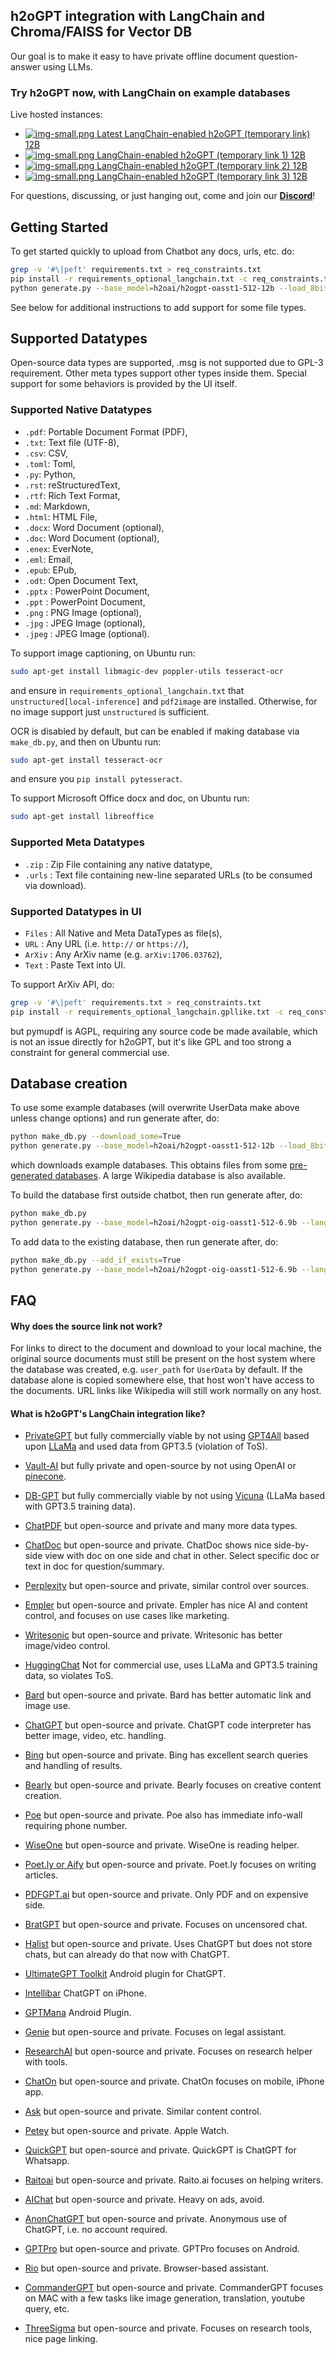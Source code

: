 ## h2oGPT integration with LangChain and Chroma/FAISS for Vector DB

Our goal is to make it easy to have private offline document question-answer using LLMs.

### Try h2oGPT now, with LangChain on example databases 

Live hosted instances:
- [![img-small.png](img-small.png) Latest LangChain-enabled h2oGPT (temporary link) 12B](https://179cd3463ebdd8e788.gradio.live/)
- [![img-small.png](img-small.png) LangChain-enabled h2oGPT (temporary link 1) 12B](https://9b1c74d9de90a71538.gradio.live/)
- [![img-small.png](img-small.png) LangChain-enabled h2oGPT (temporary link 2) 12B](https://30999ff1f3ff7577e0.gradio.live/)
- [![img-small.png](img-small.png) LangChain-enabled h2oGPT (temporary link 3) 12B](https://2855c4e61c677186aa.gradio.live/)

For questions, discussing, or just hanging out, come and join our <a href="https://discord.gg/WKhYMWcVbq"><b>Discord</b></a>!

## Getting Started

To get started quickly to upload from Chatbot any docs, urls, etc. do:
```bash
grep -v '#\|peft' requirements.txt > req_constraints.txt
pip install -r requirements_optional_langchain.txt -c req_constraints.txt
python generate.py --base_model=h2oai/h2ogpt-oasst1-512-12b --load_8bit=True --langchain_mode=MyData
```
See below for additional instructions to add support for some file types.

## Supported Datatypes

Open-source data types are supported, .msg is not supported due to GPL-3 requirement.  Other meta types support other types inside them.  Special support for some behaviors is provided by the UI itself.

### Supported Native Datatypes

   - `.pdf`: Portable Document Format (PDF),
   - `.txt`: Text file (UTF-8),
   - `.csv`: CSV,
   - `.toml`: Toml,
   - `.py`: Python,
   - `.rst`: reStructuredText,
   - `.rtf`: Rich Text Format,
   - `.md`: Markdown,
   - `.html`: HTML File,
   - `.docx`: Word Document (optional),
   - `.doc`: Word Document (optional),
   - `.enex`: EverNote,
   - `.eml`: Email,
   - `.epub`: EPub,
   - `.odt`: Open Document Text,
   - `.pptx` : PowerPoint Document,
   - `.ppt` : PowerPoint Document,
   - `.png` : PNG Image (optional),
   - `.jpg` : JPEG Image (optional),
   - `.jpeg` : JPEG Image (optional).

To support image captioning, on Ubuntu run:
```bash
sudo apt-get install libmagic-dev poppler-utils tesseract-ocr
```
and ensure in `requirements_optional_langchain.txt` that `unstructured[local-inference]` and `pdf2image` are installed.  Otherwise, for no image support just `unstructured` is sufficient.

OCR is disabled by default, but can be enabled if making database via `make_db.py`, and then on Ubuntu run:
```bash
sudo apt-get install tesseract-ocr
```
and ensure you `pip install pytesseract`.

To support Microsoft Office docx and doc, on Ubuntu run:
```bash
sudo apt-get install libreoffice
```

### Supported Meta Datatypes

   - `.zip` : Zip File containing any native datatype,
   - `.urls` : Text file containing new-line separated URLs (to be consumed via download).

### Supported Datatypes in UI

   - `Files` : All Native and Meta DataTypes as file(s),
   - `URL` : Any URL (i.e. `http://` or `https://`),
   - `ArXiv` : Any ArXiv name (e.g. `arXiv:1706.03762`),
   - `Text` : Paste Text into UI.

To support ArXiv API, do:
```bash
grep -v '#\|peft' requirements.txt > req_constraints.txt
pip install -r requirements_optional_langchain.gpllike.txt -c req_constraints.txt
```
but pymupdf is AGPL, requiring any source code be made available, which is not an issue directly for h2oGPT, but it's like GPL and too strong a constraint for general commercial use.

## Database creation

To use some example databases (will overwrite UserData make above unless change options) and run generate after, do:
```bash
python make_db.py --download_some=True
python generate.py --base_model=h2oai/h2ogpt-oasst1-512-12b --load_8bit=True --langchain_mode=UserData --visible_langchain_modes="['UserData', 'wiki', 'MyData', 'github h2oGPT', 'DriverlessAI docs']"
```
which downloads example databases.  This obtains files from some [pre-generated databases](https://huggingface.co/datasets/h2oai/db_dirs).  A large Wikipedia database is also available.

To build the database first outside chatbot, then run generate after, do:
```bash
python make_db.py
python generate.py --base_model=h2oai/h2ogpt-oig-oasst1-512-6.9b --langchain_mode=UserData
```

To add data to the existing database, then run generate after, do:
```bash
python make_db.py --add_if_exists=True
python generate.py --base_model=h2oai/h2ogpt-oig-oasst1-512-6.9b --langchain_mode=UserData
```

## FAQ

#### Why does the source link not work?

For links to direct to the document and download to your local machine, the original source documents must still be present on the host system where the database was created, e.g. `user_path` for `UserData` by default.  If the database alone is copied somewhere else, that host won't have access to the documents.  URL links like Wikipedia will still work normally on any host.


#### What is h2oGPT's LangChain integration like?

* [PrivateGPT](https://github.com/imartinez/privateGPT) but fully commercially viable by not using [GPT4All](https://github.com/nomic-ai/gpt4all) based upon [LLaMa](https://github.com/facebookresearch/llama) and used data from GPT3.5 (violation of ToS).

* [Vault-AI](https://github.com/pashpashpash/vault-ai) but fully private and open-source by not using OpenAI or [pinecone](https://www.pinecone.io/).

* [DB-GPT](https://github.com/csunny/DB-GPT) but fully commercially viable by not using [Vicuna](https://lmsys.org/blog/2023-03-30-vicuna/) (LLaMa based with GPT3.5 training data).

* [ChatPDF](https://www.chatpdf.com/) but open-source and private and many more data types.

* [ChatDoc](https://chatdoc.com/) but open-source and private. ChatDoc shows nice side-by-side view with doc on one side and chat in other.  Select specific doc or text in doc for question/summary.

* [Perplexity](https://www.perplexity.ai/) but open-source and private, similar control over sources.

* [Empler](https://www.empler.ai/) but open-source and private.  Empler has nice AI and content control, and focuses on use cases like marketing.

* [Writesonic](https://writesonic.com/) but open-source and private.  Writesonic has better image/video control.

* [HuggingChat](https://huggingface.co/chat/) Not for commercial use, uses LLaMa and GPT3.5 training data, so violates ToS.

* [Bard](https://bard.google.com/) but open-source and private.  Bard has better automatic link and image use.

* [ChatGPT](https://chat.openai.com/) but open-source and private.  ChatGPT code interpreter has better image, video, etc. handling.

* [Bing](https://www.bing.com/) but open-source and private.  Bing has excellent search queries and handling of results.

* [Bearly](https://bearly.ai/) but open-source and private.  Bearly focuses on creative content creation.

* [Poe](https://poe.com/) but open-source and private.  Poe also has immediate info-wall requiring phone number.

* [WiseOne](https://wiseone.io/) but open-source and private.  WiseOne is reading helper.

* [Poet.ly or Aify](https://aify.co/) but open-source and private.  Poet.ly focuses on writing articles.

* [PDFGPT.ai](https://pdfgpt.io/) but open-source and private.  Only PDF and on expensive side.

* [BratGPT](https://bratgpt.com/) but open-source and private.  Focuses on uncensored chat.

* [Halist](https://halist.ai/) but open-source and private.  Uses ChatGPT but does not store chats, but can already do that now with ChatGPT.

* [UltimateGPT Toolkit](https://play.google.com/store/apps/details?id=com.neuralminds.ultimategptoolkit&ref=producthunt&pli=1) Android plugin for ChatGPT.

* [Intellibar](https://intellibar.app/) ChatGPT on iPhone.

* [GPTMana](https://play.google.com/store/apps/details?id=com.chatgpt.gptmana) Android Plugin.

* [Genie](https://www.genieai.co/) but open-source and private.  Focuses on legal assistant.

* [ResearchAI](https://research-ai.io/) but open-source and private.  Focuses on research helper with tools.

* [ChatOn](https://apps.apple.com/us/app/chaton) but open-source and private.  ChatOn focuses on mobile, iPhone app.

* [Ask](https://iask.ai/) but open-source and private.  Similar content control.

* [Petey](https://apps.apple.com/us/app/petey-ai-assistant/id6446047813) but open-source and private.  Apple Watch.

* [QuickGPT](https://www.quickgpt.io/) but open-source and private.  QuickGPT is ChatGPT for Whatsapp.

* [Raitoai](https://www.raitoai.com/) but open-source and private.  Raito.ai focuses on helping writers.

* [AIChat](https://deepai.org/chat) but open-source and private.  Heavy on ads, avoid.

* [AnonChatGPT](https://anonchatgpt.com/) but open-source and private.  Anonymous use of ChatGPT, i.e. no account required.

* [GPTPro](https://play.google.com/store/apps/details?id=com.dfmv.gptpro&hl=en_US&gl=US) but open-source and private.  GPTPro focuses on Android.

* [Rio](https://www.oziku.tech/rio-openai-chatgpt-assistant) but open-source and private.  Browser-based assistant.

* [CommanderGPT](https://www.commandergpt.app/) but open-source and private.  CommanderGPT focuses on MAC with a few tasks like image generation, translation, youtube query, etc.

* [ThreeSigma](https://www.threesigma.ai/) but open-source and private.  Focuses on research tools, nice page linking.
